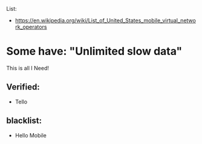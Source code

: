 List:
- https://en.wikipedia.org/wiki/List_of_United_States_mobile_virtual_network_operators

# Some have: "Unlimited slow data"
This is all I Need!

## Verified:
- Tello

## blacklist:
- Hello Mobile
